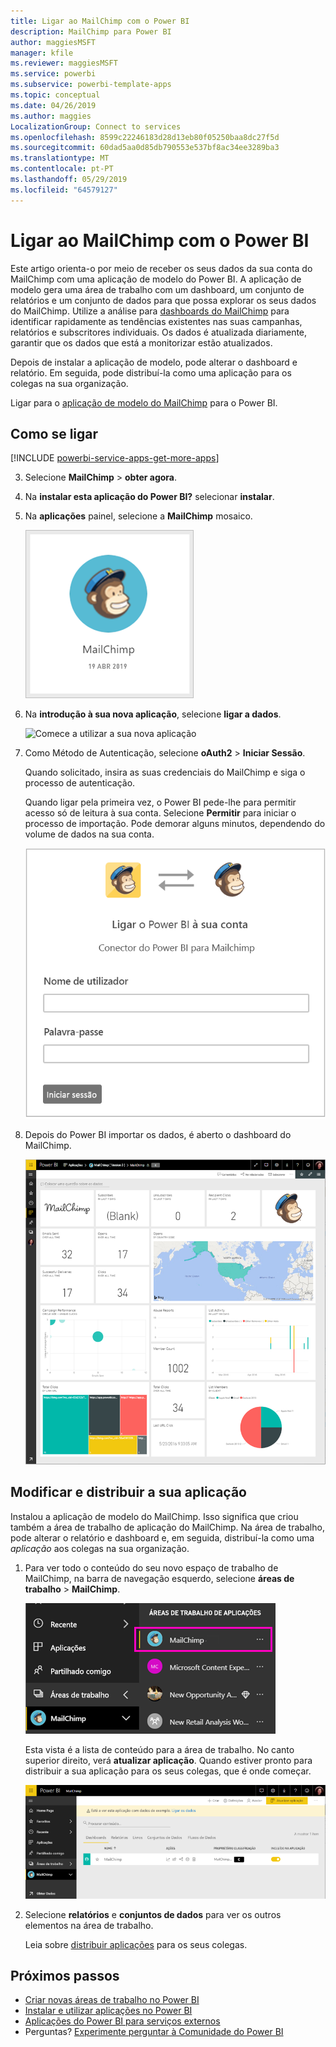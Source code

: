 ```yaml
---
title: Ligar ao MailChimp com o Power BI
description: MailChimp para Power BI
author: maggiesMSFT
manager: kfile
ms.reviewer: maggiesMSFT
ms.service: powerbi
ms.subservice: powerbi-template-apps
ms.topic: conceptual
ms.date: 04/26/2019
ms.author: maggies
LocalizationGroup: Connect to services
ms.openlocfilehash: 8599c22246183d28d13eb80f05250baa8dc27f5d
ms.sourcegitcommit: 60dad5aa0d85db790553e537bf8ac34ee3289ba3
ms.translationtype: MT
ms.contentlocale: pt-PT
ms.lasthandoff: 05/29/2019
ms.locfileid: "64579127"
---
```

# <a name="connect-to-mailchimp-with-power-bi"></a>Ligar ao MailChimp com o Power BI
Este artigo orienta-o por meio de receber os seus dados da sua conta do MailChimp com uma aplicação de modelo do Power BI. A aplicação de modelo gera uma área de trabalho com um dashboard, um conjunto de relatórios e um conjunto de dados para que possa explorar os seus dados do MailChimp. Utilize a análise para [dashboards do MailChimp](https://powerbi.microsoft.com/integrations/mailchimp) para identificar rapidamente as tendências existentes nas suas campanhas, relatórios e subscritores individuais. Os dados é atualizada diariamente, garantir que os dados que está a monitorizar estão atualizados.

Depois de instalar a aplicação de modelo, pode alterar o dashboard e relatório. Em seguida, pode distribuí-la como uma aplicação para os colegas na sua organização.

Ligar para o [aplicação de modelo do MailChimp](https://app.powerbi.com/getdata/services/mailchimp) para o Power BI.

## <a name="how-to-connect"></a>Como se ligar

[!INCLUDE [powerbi-service-apps-get-more-apps](./includes/powerbi-service-apps-get-more-apps.md)]

3. Selecione **MailChimp** \> **obter agora**.
4. Na **instalar esta aplicação do Power BI?** selecionar **instalar**.
4. Na **aplicações** painel, selecione a **MailChimp** mosaico.

    ![Mosaico de aplicação do Power BI MailChimp](media/service-connect-to-mailchimp/power-bi-connect-mailchimp.png)

6. Na **introdução à sua nova aplicação**, selecione **ligar a dados**.

    ![Comece a utilizar a sua nova aplicação](media/service-tutorial-connect-to-github/power-bi-github-app-tutorial-connect-data.png)

1. Como Método de Autenticação, selecione **oAuth2** \> **Iniciar Sessão**.
   
    Quando solicitado, insira as suas credenciais do MailChimp e siga o processo de autenticação.
   
    Quando ligar pela primeira vez, o Power BI pede-lhe para permitir acesso só de leitura à sua conta. Selecione **Permitir** para iniciar o processo de importação. Pode demorar alguns minutos, dependendo do volume de dados na sua conta.
   
    ![Conector do Power BI para MailChimp](media/service-connect-to-mailchimp/allow.png)

5. Depois do Power BI importar os dados, é aberto o dashboard do MailChimp.
   
    ![Dashboard do Power BI MailChimp](media/service-connect-to-mailchimp/power-bi-mailchimp-dashboard.png)

## <a name="modify-and-distribute-your-app"></a>Modificar e distribuir a sua aplicação

Instalou a aplicação de modelo do MailChimp. Isso significa que criou também a área de trabalho de aplicação do MailChimp. Na área de trabalho, pode alterar o relatório e dashboard e, em seguida, distribuí-la como uma *aplicação* aos colegas na sua organização. 

1. Para ver todo o conteúdo do seu novo espaço de trabalho de MailChimp, na barra de navegação esquerdo, selecione **áreas de trabalho** > **MailChimp**. 

    ![Área de trabalho do MailChimp no painel de navegação à esquerda](media/service-connect-to-mailchimp/power-bi-mailchimp-left-nav.png)

    Esta vista é a lista de conteúdo para a área de trabalho. No canto superior direito, verá **atualizar aplicação**. Quando estiver pronto para distribuir a sua aplicação para os seus colegas, que é onde começar.

    ![Lista de conteúdo do MailChimp](media/service-connect-to-mailchimp/power-bi-mailchimp-content-list.png)

2. Selecione **relatórios** e **conjuntos de dados** para ver os outros elementos na área de trabalho. 

    Leia sobre [distribuir aplicações](service-create-distribute-apps.md) para os seus colegas.

## <a name="next-steps"></a>Próximos passos

* [Criar novas áreas de trabalho no Power BI](service-create-the-new-workspaces.md)
* [Instalar e utilizar aplicações no Power BI](consumer/end-user-apps.md)
* [Aplicações do Power BI para serviços externos](service-connect-to-services.md)
* Perguntas? [Experimente perguntar à Comunidade do Power BI](http://community.powerbi.com/)

